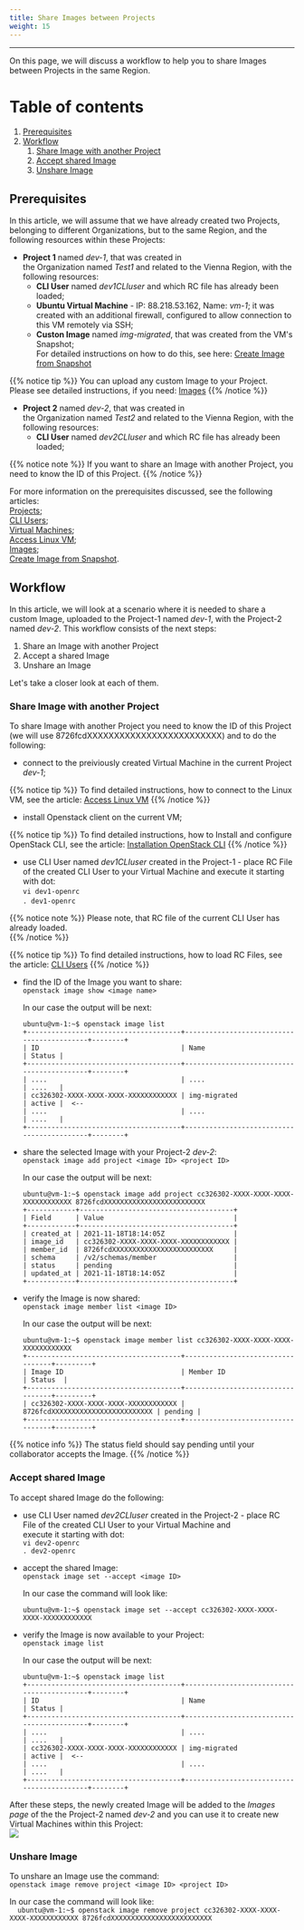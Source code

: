 ```yaml
---
title: Share Images between Projects
weight: 15
---
```

___
On this page, we will discuss a workflow to help you to share Images between Projects in the same Region.

# Table of contents
1. [Prerequisites](#prerequisites)
2. [Workflow](#workflow)
    1. [Share Image with another Project](#share-image-with-another-project)
    2. [Accept shared Image](#accept-shared-image)
    3. [Unshare Image](#unshare-image)

## Prerequisites
In this article, we will assume that we have already created two Projects, belonging to different Organizations, but to the same Region, and the following resources within these Projects:

- **Project 1** named *dev-1*, that was created in the Organization named *Test1* and related to the Vienna Region, with the following resources:
  - **CLI User** named *dev1CLIuser* and which RC file has already been loaded;  
  - **Ubuntu Virtual Machine** - IP: 88.218.53.162, Name: *vm-1*; it was created with an additional firewall, configured to allow connection to this VM remotely via SSH;
  - **Custon Image** named *img-migrated*, that was created from the VM's Snapshot;   
  For detailed instructions on how to do this, see here: [Create Image from Snapshot](https://docs.ventuscloud.eu/products/images/image-from-snapshot/)

{{% notice tip %}}
You can upload any custom Image to your Project. Please see detailed instructions, if you need: [Images](https://docs.ventuscloud.eu/products/images/custom-images/)
{{% /notice %}} 

- **Project 2** named *dev-2*, that was created in the Organization named *Test2* and related to the Vienna Region, with the following resources:
  - **CLI User** named *dev2CLIuser* and which RC file has already been loaded;  

{{% notice note %}}
If you want to share an Image with another Project, you need to know the ID of this Project. 
{{% /notice %}} 

For more information on the prerequisites discussed, see the following articles:    
    [Projects](https://docs.ventuscloud.eu/getting-started/projects/);  
    [CLI Users](https://docs.ventuscloud.eu/products/security/cli-users/);   
    [Virtual Machines](https://docs.ventuscloud.eu/products/compute/virtual-machines/);        
    [Access Linux VM](https://docs.ventuscloud.eu/products/compute/connect-linux-vm/);  
    [Images](https://docs.ventuscloud.eu/products/images/custom-images/);      
    [Create Image from Snapshot](https://docs.ventuscloud.eu/products/images/image-from-snapshot/).


## Workflow
In this article, we will look at a scenario where it is needed to share a custom Image, uploaded to the Project-1 named *dev-1*, with the Project-2 named *dev-2*.
This workflow consists of the next steps:
1. Share an Image with another Project
2. Accept a shared Image
3. Unshare an Image

Let's take a closer look at each of them.

### Share Image with another Project
To share Image with another Project you need to know the ID of this Project (we will use 8726fcdXXXXXXXXXXXXXXXXXXXXXXXXX) and to do the following:

- connect to the preiviously created Virtual Machine in the current Project *dev-1*; 

{{% notice tip %}}
To find detailed instructions, how to connect to the Linux VM, see the article: [Access Linux VM](https://docs.ventuscloud.eu/products/compute/connect-linux-vm/)
{{% /notice %}} 

- install Openstack client on the current VM;

{{% notice tip %}}
To find detailed instructions, how to Install and configure OpenStack CLI, see the article: [Installation OpenStack CLI](https://docs.ventuscloud.eu/tutorials-advanced/installation-openstack-cli/)
{{% /notice %}} 

- use CLI User named *dev1CLIuser* created in the Project-1 - place RC File of the created CLI User to your Virtual Machine and execute it starting with dot:    
    `vi dev1-openrc`    
    `. dev1-openrc` 

{{% notice note %}}
Please note, that RC file of the current CLI User has already loaded.   
{{% /notice %}} 

{{% notice tip %}}
To find detailed instructions, how to load RC Files, see the article: [CLI Users](https://docs.ventuscloud.eu/products/security/cli-users/)
{{% /notice %}} 

-  find the ID of the Image you want to share:  
    `openstack image show <image name>`  
    
    In our case the output will be next:    
    ```  
    ubuntu@vm-1:~$ openstack image list  
    +--------------------------------------+-------------------------------------------+--------+
    | ID                                   | Name                                      | Status |
    +--------------------------------------+-------------------------------------------+--------+
    | ....                                 | ....                                      | ....   |
    | cc326302-XXXX-XXXX-XXXX-XXXXXXXXXXXX | img-migrated                              | active |  <--
    | ....                                 | ....                                      | ....   |
    +--------------------------------------+-------------------------------------------+--------+
    ```

- share the selected Image with your Project-2 *dev-2*:    
    `openstack image add project <image ID> <project ID>`  

    In our case the output will be next:    
    ```  
    ubuntu@vm-1:~$ openstack image add project cc326302-XXXX-XXXX-XXXX-XXXXXXXXXXXX 8726fcdXXXXXXXXXXXXXXXXXXXXXXXXX
    +------------+--------------------------------------+
    | Field      | Value                                |
    +------------+--------------------------------------+
    | created_at | 2021-11-18T18:14:05Z                 |
    | image_id   | cc326302-XXXX-XXXX-XXXX-XXXXXXXXXXXX |
    | member_id  | 8726fcdXXXXXXXXXXXXXXXXXXXXXXXXX     |
    | schema     | /v2/schemas/member                   |
    | status     | pending                              |
    | updated_at | 2021-11-18T18:14:05Z                 |
    +------------+--------------------------------------+
    ```

- verify the Image is now shared:  
    `openstack image member list <image ID>`  

    In our case the output will be next:    
    ```  
    ubuntu@vm-1:~$ openstack image member list cc326302-XXXX-XXXX-XXXX-XXXXXXXXXXXX
    +--------------------------------------+----------------------------------+---------+
    | Image ID                             | Member ID                        | Status  |
    +--------------------------------------+----------------------------------+---------+
    | cc326302-XXXX-XXXX-XXXX-XXXXXXXXXXXX | 8726fcdXXXXXXXXXXXXXXXXXXXXXXXXX | pending |
    +--------------------------------------+----------------------------------+---------+
    ```

{{% notice info %}}
The status field should say pending until your collaborator accepts the Image.
{{% /notice %}} 

### Accept shared Image
To accept shared Image do the following:

* use CLI User named *dev2CLIuser* created in the Project-2 - place RC File of the created CLI User to your Virtual Machine and execute it starting with dot:    
    `vi dev2-openrc`    
    `. dev2-openrc` 

* accept the shared Image:  
    `openstack image set --accept <image ID>`

    In our case the command will look like:  
    ```  
    ubuntu@vm-1:~$ openstack image set --accept cc326302-XXXX-XXXX-XXXX-XXXXXXXXXXXX
    ```

* verify the Image is now available to your Project:  
    `openstack image list`  

    In our case the output will be next:  
    ```  
    ubuntu@vm-1:~$ openstack image list  
    +--------------------------------------+-------------------------------------------+--------+
    | ID                                   | Name                                      | Status |
    +--------------------------------------+-------------------------------------------+--------+
    | ....                                 | ....                                      | ....   |
    | cc326302-XXXX-XXXX-XXXX-XXXXXXXXXXXX | img-migrated                              | active |  <--
    | ....                                 | ....                                      | ....   |
    +--------------------------------------+-------------------------------------------+--------+
    ```

After these steps, the newly created Image will be added to the *Images page* of the the Project-2 named *dev-2* and you can use it to create new Virtual Machines within this Project:   
![](../../../assets/images/tutorials/0-9.png?classes=border,shadow) 

### Unshare Image
To unshare an Image use the command:    
    `openstack image remove project <image ID> <project ID>`   
    
In our case the command will look like:   
    ```  
    ubuntu@vm-1:~$ openstack image remove project cc326302-XXXX-XXXX-XXXX-XXXXXXXXXXXX 8726fcdXXXXXXXXXXXXXXXXXXXXXXXXX
    ```

